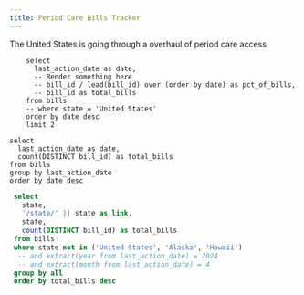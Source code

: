 ```yaml
---
title: Period Care Bills Tracker
---
```


The United States is going through a overhaul of period care access 

```bills_most_recent
    select
      last_action_date as date,
      -- Render something here
      -- bill_id / lead(bill_id) over (order by date) as pct_of_bills,
      -- bill_id as total_bills
    from bills
    -- where state = 'United States'
    order by date desc
    limit 2
```



```bills_monthly
select
  last_action_date as date,
  count(DISTINCT bill_id) as total_bills
from bills
group by last_action_date
order by date desc
```

```sql bills_by_state
 select
   state,
   '/state/' || state as link,
   state,
   count(DISTINCT bill_id) as total_bills
 from bills
 where state not in ('United States', 'Alaska', 'Hawaii')
  -- and extract(year from last_action_date) = 2024
  -- and extract(month from last_action_date) = 4
 group by all
 order by total_bills desc
```

<!-- FIXME Not over time -->
<LineChart
  data={bills_monthly}
  x=date
  y=total_bills
  title="Bills in the United States"
  subtitle="12 Month Rolling Total"
/>
<AreaMap
  data={bills_by_state}
  geoJsonUrl='https://d2ad6b4ur7yvpq.cloudfront.net/naturalearth-3.3.0/ne_110m_admin_1_states_provinces.geojson'
  geoId=postal
  areaCol=state
  value=total_bills
  link=link
  title="Period Care Bills by State"
  height=200
/>